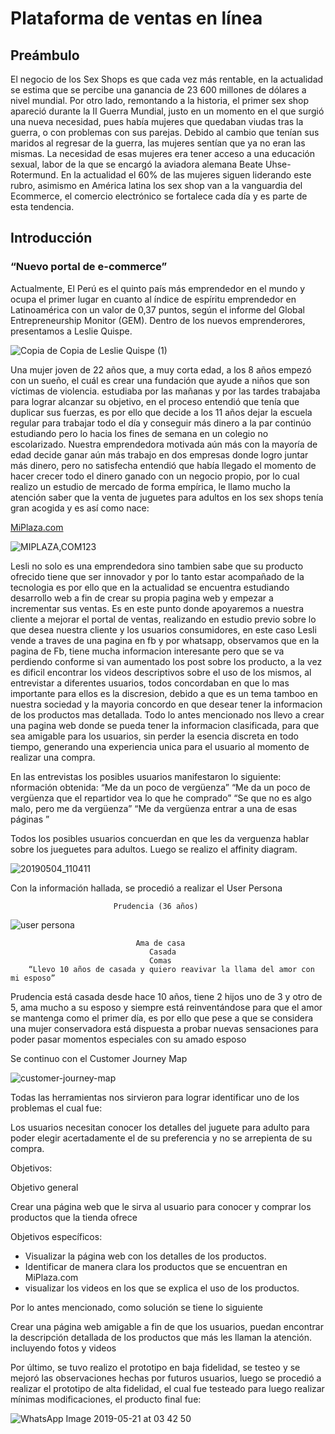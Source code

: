 # Plataforma de ventas en línea

## Preámbulo

El negocio de los Sex Shops es que cada vez más rentable, en la actualidad se estima
que se percibe una  ganancia de 23 600 millones de dólares a nivel mundial.
Por otro lado, remontando a la historia, el primer sex shop apareció durante la II Guerra Mundial, 
justo en un momento en el que surgió una nueva necesidad, pues había mujeres que quedaban viudas 
tras la guerra, o con problemas con sus parejas. Debido al cambio que tenían sus maridos al regresar
de la guerra, las mujeres sentían que ya no eran las mismas. La necesidad de esas mujeres era tener
acceso a una educación sexual, labor de la que se encargó la aviadora alemana Beate Uhse-Rotermund. 
En la actualidad el 60% de las mujeres siguen liderando este rubro, asimismo en América latina los
sex shop van a la vanguardia del Ecommerce, el comercio electrónico se fortalece cada día  y es parte 
de esta tendencia. 

## Introducción

### “Nuevo portal de e-commerce”
Actualmente, El Perú es el quinto país más emprendedor en el mundo y ocupa el primer lugar en cuanto 
al índice de espíritu emprendedor en Latinoamérica con un valor de 0,37 puntos, según el informe del Global 
Entrepreneurship Monitor (GEM). Dentro de los nuevos emprenderores, presentamos a Leslie Quispe.

![Copia de Copia de Leslie Quispe (1)](https://user-images.githubusercontent.com/47748876/58070463-c85a1580-7b5e-11e9-8450-e2adca044fb6.jpg) 

Una mujer joven de 22 años que, a muy corta edad, a los 8 años empezó con un sueño, el cuál es crear una fundación que ayude a niños que son víctimas de violencia. estudiaba por las mañanas y por las tardes trabajaba para lograr
alcanzar su objetivo, en el proceso entendió que tenía que duplicar sus fuerzas, es por ello que decide a los 11 años dejar la escuela regular para trabajar todo el día y conseguir más dinero a la par continúo estudiando
pero lo hacia los fines de semana en un colegio no escolarizado. Nuestra emprendedora motivada aún más con la mayoría de edad decide ganar aún más trabajo en dos empresas donde logro juntar más dinero, pero no satisfecha
entendió que había llegado el momento de hacer crecer todo el dinero ganado con un negocio propio, por lo cual 
realizo un estudio de mercado de forma empírica, le llamo mucho la atención saber que la venta de juguetes 
para adultos en los sex shops tenía gran acogida y es así como nace:

[MiPlaza.com](https://www.facebook.com/MiPlaza.com1/)

![MIPLAZA,COM123](https://user-images.githubusercontent.com/47748876/58070697-a614c780-7b5f-11e9-9f4e-5946c9b0acf9.png)

Lesli no solo es una emprendedora sino tambien sabe que su producto ofrecido
tiene que ser innovador y por lo tanto estar acompañado de la tecnologia es por
ello que en la actualidad se encuentra estudiando desarrollo web a fin de crear
su propia pagina web y empezar a incrementar sus ventas.
Es en este punto donde apoyaremos a nuestra cliente a mejorar el portal de ventas, realizando en estudio previo sobre lo que desea nuestra cliente y los 
usuarios consumidores, en este caso Lesli vende a traves de una pagina en fb
y por whatsapp, observamos que en la pagina de Fb, tiene mucha informacion interesante pero que se va perdiendo conforme si van aumentado los post sobre los producto, a la vez es dificil encontrar los videos descriptivos sobre el uso de los mismos, al entrevistar a diferentes usuarios, todos concordaban en que lo mas importante para ellos es la discresion, debido a que es un tema tamboo en nuestra sociedad y la mayoria concordo en que desear tener la informacion de los productos mas detallada. Todo lo antes mencionado nos llevo
a crear una pagina web donde se pueda tener la informacion clasificada, para que sea amigable para los usuarios, sin perder la esencia discreta en todo tiempo, generando una experiencia unica para el usuario al momento de realizar una compra.

En las entrevistas los posibles usuarios manifestaron lo siguiente:
nformación obtenida:
“Me da un poco de vergüenza”
“Me da un poco de vergüenza que el repartidor vea lo que he comprado”
“Se que no es algo malo, pero me da vergüenza”
“Me da vergüenza entrar a una de esas páginas ”

Todos los posibles usuarios concuerdan en que les da verguenza hablar sobre los jueguetes para adultos. Luego se realizo el affinity diagram.

![20190504_110411](https://user-images.githubusercontent.com/47748876/58078084-84bdd680-7b73-11e9-9ed0-079919df99a2.jpg)

Con la información hallada, se procedió a realizar el User Persona

                           Prudencia (36 años)

![user persona](https://user-images.githubusercontent.com/47748876/58079165-01ea4b00-7b76-11e9-88f6-368a0f33e4fb.png)

                                Ama de casa
                                   Casada
                                   Comas
        “Llevo 10 años de casada y quiero reavivar la llama del amor con mi esposo”

Prudencia está casada desde hace 10 años, tiene 2 hijos uno de 3 y otro de 5, ama mucho a su esposo y siempre está reinventándose para que el amor se mantenga como el primer día, es por ello que pese a que se considera una mujer conservadora está dispuesta a probar nuevas sensaciones para poder pasar momentos especiales con su amado esposo

Se continuo con el Customer Journey Map

![customer-journey-map](https://user-images.githubusercontent.com/47748876/58079689-33174b00-7b77-11e9-846a-89519377bfd9.png)

Todas las herramientas nos sirvieron para lograr identificar uno de los problemas el cual fue:

Los usuarios necesitan conocer los detalles del juguete para adulto para poder elegir acertadamente el de su preferencia y no se arrepienta de su compra.

Objetivos:

Objetivo general

Crear una página web que le sirva al usuario para conocer y comprar los productos que la tienda ofrece

Objetivos específicos: 

- Visualizar la página web con los detalles de los productos.
- Identificar de manera clara los productos que se encuentran en MiPlaza.com
- visualizar los videos en los que se explica el uso de los productos.

Por lo antes mencionado, como solución se tiene lo siguiente 

Crear una página web amigable a fin de que los usuarios, puedan encontrar la descripción detallada de los productos que más les llaman la atención. incluyendo fotos y videos

Por último, se tuvo realizo el prototipo en baja fidelidad, se testeo y se mejoró las observaciones hechas por futuros usuarios, luego se procedió a realizar el prototipo de alta fidelidad, el cual fue testeado para luego realizar mínimas modificaciones, el producto final fue:

![WhatsApp Image 2019-05-21 at 03 42 50](https://user-images.githubusercontent.com/47748876/58081346-8c34ae00-7b7a-11e9-93f5-23454734df21.jpeg)